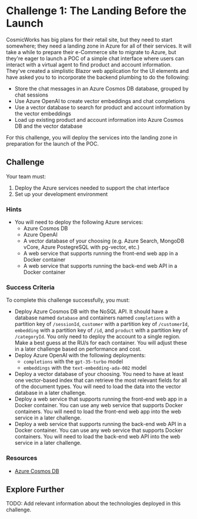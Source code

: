 # Challenge 1: The Landing Before the Launch

CosmicWorks has big plans for their retail site, but they need to start somewhere; they need a landing zone in Azure for all of their services. It will take a while to prepare their e-Commerce site to migrate to Azure, but they're eager to launch a POC of a simple chat interface where users can interact with a virtual agent to find product and account information. They've created a simplistic Blazor web application for the UI elements and have asked you to to incorporate the backend plumbing to do the following:

- Store the chat messages in an Azure Cosmos DB database, grouped by chat sessions
- Use Azure OpenAI to create vector embeddings and chat completions
- Use a vector database to search for product and account information by the vector embeddings
- Load up existing product and account information into Azure Cosmos DB and the vector database

For this challenge, you will deploy the services into the landing zone in preparation for the launch of the POC.

## Challenge

Your team must:

1. Deploy the Azure services needed to support the chat interface
2. Set up your development environment

### Hints

- You will need to deploy the following Azure services:
  - Azure Cosmos DB
  - Azure OpenAI
  - A vector database of your choosing (e.g. Azure Search, MongoDB vCore, Azure PostegreSQL with pg-vector, etc.)
  - A web service that supports running the front-end web app in a Docker container
  - A web service that supports running the back-end web API in a Docker container

### Success Criteria

To complete this challenge successfully, you must:

- Deploy Azure Cosmos DB with the NoSQL API. It should have a database named `database` and containers named `completions` with a partition key of `/sessionId`, `customer` with a partition key of `/customerId`, `embedding` with a partition key of `/id`, and `product` with a partition key of `/categoryId`. You only need to deploy the account to a single region. Make a best guess at the RU/s for each container. You will adjust these in a later challenge based on performance and cost.
- Deploy Azure OpenAI with the following deployments:
  - `completions` with the `gpt-35-turbo` model
  - `embeddings` with the `text-embedding-ada-002` model
- Deploy a vector database of your choosing. You need to have at least one vector-based index that can retrieve the most relevant fields for all of the document types. You will need to load the data into the vector database in a later challenge.
- Deploy a web service that supports running the front-end web app in a Docker container. You can use any web service that supports Docker containers. You will need to load the front-end web app into the web service in a later challenge.
- Deploy a web service that supports running the back-end web API in a Docker container. You can use any web service that supports Docker containers. You will need to load the back-end web API into the web service in a later challenge.

### Resources

- [Azure Cosmos DB](https://docs.microsoft.com/azure/cosmos-db/)

## Explore Further

TODO: Add relevant information about the technologies deployed in this challenge.
